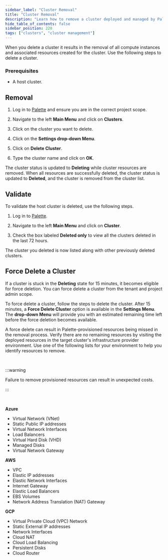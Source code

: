 ```yaml
---
sidebar_label: "Cluster Removal"
title: "Cluster Removal"
description: "Learn how to remove a cluster deployed and managed by Palette."
hide_table_of_contents: false
sidebar_position: 220
tags: ["clusters", "cluster management"]
---
```



When you delete a cluster it results in the removal of all compute instances and associated resources created for the cluster. Use the following steps to delete a cluster. 

### Prerequisites

* A host cluster.



## Removal

1. Log in to [Palette](https://console.spectrocloud.com) and ensure you are in the correct project scope.


2. Navigate to the left **Main Menu** and click on **Clusters**.


3. Click on the cluster you want to delete.


4. Click on the **Settings drop-down Menu**.


5. Click on **Delete Cluster**.


6. Type the cluster name and click on **OK**.

The cluster status is updated to **Deleting** while cluster resources are removed. When all resources are successfully deleted, the cluster status is updated to **Deleted**, and the cluster is removed from the cluster list.


## Validate

To validate the host cluster is deleted, use the following steps.

1. Log in to [Palette](https://console.spectrocloud.com).


2. Navigate to the left **Main Menu** and click on **Cluster**.


4. Check the box labeled **Deleted only** to view all the clusters deleted in the last 72 hours.

The cluster you deleted is now listed along with other previously deleted clusters.



## Force Delete a Cluster

If a cluster is stuck in the **Deleting** state for 15 minutes, it becomes eligible for force deletion. You can force delete a cluster from the tenant and project admin scope.

To force delete a cluster, follow the steps to delete the cluster. After 15 minutes, a **Force Delete Cluster** option is available in the **Settings Menu**. The **drop-down Menu** will provide you with an estimated remaining time left before the force deletion becomes available.

A force delete can result in Palette-provisioned resources being missed in the removal process. Verify there are no remaining resources by visiting the deployed resources in the target cluster's infrastructure provider environment. Use one of the following lists for your environment to help you identify resources to remove.

<br />

:::warning

Failure to remove provisioned resources can result in unexpected costs.  

:::

<br />

**Azure**

- Virtual Network (VNet)
- Static Public IP addresses
- Virtual Network Interfaces
- Load Balancers
- Virtual Hard Disk (VHD)
- Managed Disks
- Virtual Network Gateway



**AWS**

- VPC
- Elastic IP addresses
- Elastic Network Interfaces
- Internet Gateway
- Elastic Load Balancers
- EBS Volumes
- Network Address Translation (NAT) Gateway


**GCP**

- Virtual Private Cloud (VPC) Network
- Static External IP addresses
- Network Interfaces 
- Cloud NAT
- Cloud Load Balancing
- Persistent Disks
- Cloud Router





